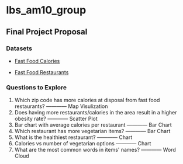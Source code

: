 # lbs_am10_group

## Final Project Proposal

### Datasets

* [Fast Food Calories](https://github.com/rfordatascience/tidytuesday/blob/master/data/2018/2018-09-04/fastfood_calories.csv)

* [Fast Food Restaurants](https://www.kaggle.com/datafiniti/fast-food-restaurants?select=FastFoodRestaurants.csv)

### Questions to Explore

1.  Which zip code has more calories at disposal from fast food restaurants? ———— Map Visulization
2.  Does having more restaurants/calories in the area result in a higher obesity rate? ———— Scatter Plot
3.  Bar chart with average calories per restaurant ———— Bar Chart
4.  Which restaurant has more vegetarian items? ———— Bar Chart
5.  What is the healthiest restaurant? ———— Chart
6.  Calories vs number of vegetarian options ———— Chart
7.  What are the most common words in items' names? ———— Word Cloud

